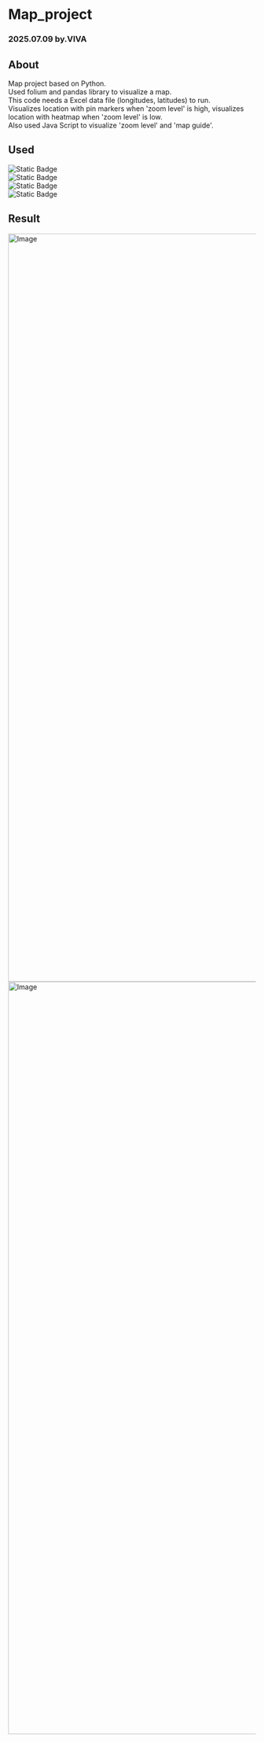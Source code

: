 # Map_project
### 2025.07.09 by.VIVA

## About
Map project based on Python. <br>
Used folium and pandas library to visualize a map. <br>
This code needs a Excel data file (longitudes, latitudes) to run. <br>
Visualizes location with pin markers when 'zoom level' is high, visualizes location with heatmap when 'zoom level' is low. <br>
Also used Java Script to visualize 'zoom level' and 'map guide'.

## Used
![Static Badge](https://img.shields.io/badge/Python-%233776AB?style=flat&logo=python&logoColor=white&logoSize=auto&color=%233776AB) <br>
![Static Badge](https://img.shields.io/badge/JavaScript%20-%20%23F7DF1E?style=flat&logo=javascript&logoColor=white&logoSize=auto) <br>
![Static Badge](https://img.shields.io/badge/Github-%23181717?style=flat&logo=github&logoColor=white&logoSize=auto&color=%23181717) <br>
![Static Badge](https://img.shields.io/badge/Claude-%23D97757?style=flat&logo=claude&logoColor=white&logoSize=auto&color=%23D97757)


## Result
<img width="2874" height="1522" alt="Image" src="https://github.com/user-attachments/assets/6edf88dc-eefa-485f-a1fc-3e8b72ea756d" />
<img width="2878" height="1531" alt="Image" src="https://github.com/user-attachments/assets/951defd2-b1f2-461b-8ab0-82983a4339fb" />
